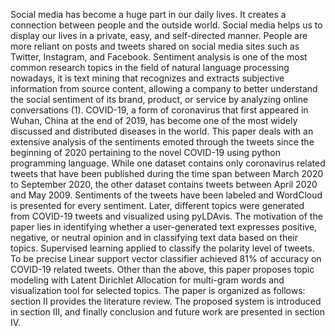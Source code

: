 Social media has become a huge part in our daily lives. It creates a connection between people and the outside world. Social media helps us to display our lives in a private, easy, and self-directed manner. People are more reliant on posts and tweets shared on social media sites such as Twitter, Instagram, and Facebook. Sentiment analysis is one of the most common research topics in the field of natural language processing nowadays, it is text mining that recognizes and extracts subjective information from source content, allowing a company to better understand the social sentiment of its brand, product, or service by analyzing online conversations (1). COVID-19, a form of coronavirus that first appeared in Wuhan, China at the end of 2019, has become one of the most widely discussed and distributed diseases in the world.
This paper deals with an extensive analysis of the sentiments emoted through the tweets since the beginning of 2020 pertaining to the novel COVID-19 using python programming language. While one dataset contains only coronavirus related tweets that have been published during the time span between March 2020 to September 2020, the other dataset contains tweets between April 2020 and May 2009. Sentiments of the tweets have been labeled and WordCloud is presented for every sentiment. Later, different topics were generated from COVID-19 tweets and visualized using pyLDAvis.
The motivation of the paper lies in identifying whether a user-generated text expresses positive, negative, or neutral opinion and in classifying text data based on their topics. Supervised learning applied to classify the polarity level of tweets. To be precise Linear support vector classifier achieved 81% of accuracy on COVID-19 related tweets. Other than the above, this paper proposes topic modeling with Latent Dirichlet Allocation for multi-gram words and visualization tool for selected topics.
The paper is organized as follows: section II provides the literature review. The proposed system is introduced in section III, and finally conclusion and future work are presented in section IV.
